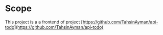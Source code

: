 # Scope
This project is a a frontend of project [https://github.com/TahsinAyman/api-todo](https://github.com/TahsinAyman/api-todo)